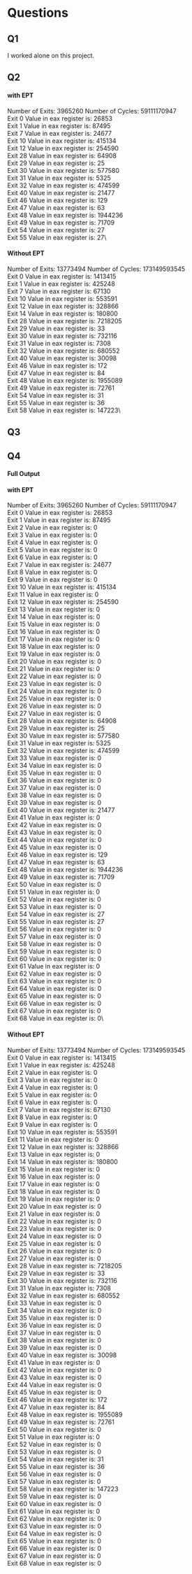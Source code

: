 # Questions 
## Q1 
I worked alone on this project. 
## Q2 
#### with EPT 
Number of Exits: 3965260	Number of Cycles: 59111170947\
Exit 0 Value in eax register is: 26853\
Exit 1 Value in eax register is: 87495\
Exit 7 Value in eax register is: 24677\
Exit 10 Value in eax register is: 415134\
Exit 12 Value in eax register is: 254590\
Exit 28 Value in eax register is: 64908\
Exit 29 Value in eax register is: 25\
Exit 30 Value in eax register is: 577580\
Exit 31 Value in eax register is: 5325\
Exit 32 Value in eax register is: 474599\
Exit 40 Value in eax register is: 21477\
Exit 46 Value in eax register is: 129\
Exit 47 Value in eax register is: 63\
Exit 48 Value in eax register is: 1944236\
Exit 49 Value in eax register is: 71709\
Exit 54 Value in eax register is: 27\
Exit 55 Value in eax register is: 27\

#### Without EPT 
Number of Exits: 13773494	Number of Cycles: 173149593545\
Exit 0 Value in eax register is: 1413415\
Exit 1 Value in eax register is: 425248\
Exit 7 Value in eax register is: 67130\
Exit 10 Value in eax register is: 553591\
Exit 12 Value in eax register is: 328866\
Exit 14 Value in eax register is: 180800\
Exit 28 Value in eax register is: 7218205\
Exit 29 Value in eax register is: 33\
Exit 30 Value in eax register is: 732116\
Exit 31 Value in eax register is: 7308\
Exit 32 Value in eax register is: 680552\
Exit 40 Value in eax register is: 30098\
Exit 46 Value in eax register is: 172\
Exit 47 Value in eax register is: 84\
Exit 48 Value in eax register is: 1955089\
Exit 49 Value in eax register is: 72761\
Exit 54 Value in eax register is: 31\
Exit 55 Value in eax register is: 36\
Exit 58 Value in eax register is: 147223\

## Q3

## Q4

#### Full Output 
#### with EPT 
Number of Exits: 3965260	Number of Cycles: 59111170947\
Exit 0 Value in eax register is: 26853\
Exit 1 Value in eax register is: 87495\
Exit 2 Value in eax register is: 0\
Exit 3 Value in eax register is: 0\
Exit 4 Value in eax register is: 0\
Exit 5 Value in eax register is: 0\
Exit 6 Value in eax register is: 0\
Exit 7 Value in eax register is: 24677\
Exit 8 Value in eax register is: 0\
Exit 9 Value in eax register is: 0\
Exit 10 Value in eax register is: 415134\
Exit 11 Value in eax register is: 0\
Exit 12 Value in eax register is: 254590\
Exit 13 Value in eax register is: 0\
Exit 14 Value in eax register is: 0\
Exit 15 Value in eax register is: 0\
Exit 16 Value in eax register is: 0\
Exit 17 Value in eax register is: 0\
Exit 18 Value in eax register is: 0\
Exit 19 Value in eax register is: 0\
Exit 20 Value in eax register is: 0\
Exit 21 Value in eax register is: 0\
Exit 22 Value in eax register is: 0\
Exit 23 Value in eax register is: 0\
Exit 24 Value in eax register is: 0\
Exit 25 Value in eax register is: 0\
Exit 26 Value in eax register is: 0\
Exit 27 Value in eax register is: 0\
Exit 28 Value in eax register is: 64908\
Exit 29 Value in eax register is: 25\
Exit 30 Value in eax register is: 577580\
Exit 31 Value in eax register is: 5325\
Exit 32 Value in eax register is: 474599\
Exit 33 Value in eax register is: 0\
Exit 34 Value in eax register is: 0\
Exit 35 Value in eax register is: 0\
Exit 36 Value in eax register is: 0\
Exit 37 Value in eax register is: 0\
Exit 38 Value in eax register is: 0\
Exit 39 Value in eax register is: 0\
Exit 40 Value in eax register is: 21477\
Exit 41 Value in eax register is: 0\
Exit 42 Value in eax register is: 0\
Exit 43 Value in eax register is: 0\
Exit 44 Value in eax register is: 0\
Exit 45 Value in eax register is: 0\
Exit 46 Value in eax register is: 129\
Exit 47 Value in eax register is: 63\
Exit 48 Value in eax register is: 1944236\
Exit 49 Value in eax register is: 71709\
Exit 50 Value in eax register is: 0\
Exit 51 Value in eax register is: 0\
Exit 52 Value in eax register is: 0\
Exit 53 Value in eax register is: 0\
Exit 54 Value in eax register is: 27\
Exit 55 Value in eax register is: 27\
Exit 56 Value in eax register is: 0\
Exit 57 Value in eax register is: 0\
Exit 58 Value in eax register is: 0\
Exit 59 Value in eax register is: 0\
Exit 60 Value in eax register is: 0\
Exit 61 Value in eax register is: 0\
Exit 62 Value in eax register is: 0\
Exit 63 Value in eax register is: 0\
Exit 64 Value in eax register is: 0\
Exit 65 Value in eax register is: 0\
Exit 66 Value in eax register is: 0\
Exit 67 Value in eax register is: 0\
Exit 68 Value in eax register is: 0\

#### Without EPT 
Number of Exits: 13773494	Number of Cycles: 173149593545\
Exit 0 Value in eax register is: 1413415\
Exit 1 Value in eax register is: 425248\
Exit 2 Value in eax register is: 0\
Exit 3 Value in eax register is: 0\
Exit 4 Value in eax register is: 0\
Exit 5 Value in eax register is: 0\
Exit 6 Value in eax register is: 0\
Exit 7 Value in eax register is: 67130\
Exit 8 Value in eax register is: 0\
Exit 9 Value in eax register is: 0\
Exit 10 Value in eax register is: 553591\
Exit 11 Value in eax register is: 0\
Exit 12 Value in eax register is: 328866\
Exit 13 Value in eax register is: 0\
Exit 14 Value in eax register is: 180800\
Exit 15 Value in eax register is: 0\
Exit 16 Value in eax register is: 0\
Exit 17 Value in eax register is: 0\
Exit 18 Value in eax register is: 0\
Exit 19 Value in eax register is: 0\
Exit 20 Value in eax register is: 0\
Exit 21 Value in eax register is: 0\
Exit 22 Value in eax register is: 0\
Exit 23 Value in eax register is: 0\
Exit 24 Value in eax register is: 0\
Exit 25 Value in eax register is: 0\
Exit 26 Value in eax register is: 0\
Exit 27 Value in eax register is: 0\
Exit 28 Value in eax register is: 7218205\
Exit 29 Value in eax register is: 33\
Exit 30 Value in eax register is: 732116\
Exit 31 Value in eax register is: 7308\
Exit 32 Value in eax register is: 680552\
Exit 33 Value in eax register is: 0\
Exit 34 Value in eax register is: 0\
Exit 35 Value in eax register is: 0\
Exit 36 Value in eax register is: 0\
Exit 37 Value in eax register is: 0\
Exit 38 Value in eax register is: 0\
Exit 39 Value in eax register is: 0\
Exit 40 Value in eax register is: 30098\
Exit 41 Value in eax register is: 0\
Exit 42 Value in eax register is: 0\
Exit 43 Value in eax register is: 0\
Exit 44 Value in eax register is: 0\
Exit 45 Value in eax register is: 0\
Exit 46 Value in eax register is: 172\
Exit 47 Value in eax register is: 84\
Exit 48 Value in eax register is: 1955089\
Exit 49 Value in eax register is: 72761\
Exit 50 Value in eax register is: 0\
Exit 51 Value in eax register is: 0\
Exit 52 Value in eax register is: 0\
Exit 53 Value in eax register is: 0\
Exit 54 Value in eax register is: 31\
Exit 55 Value in eax register is: 36\
Exit 56 Value in eax register is: 0\
Exit 57 Value in eax register is: 0\
Exit 58 Value in eax register is: 147223\
Exit 59 Value in eax register is: 0\
Exit 60 Value in eax register is: 0\
Exit 61 Value in eax register is: 0\
Exit 62 Value in eax register is: 0\
Exit 63 Value in eax register is: 0\
Exit 64 Value in eax register is: 0\
Exit 65 Value in eax register is: 0\
Exit 66 Value in eax register is: 0\
Exit 67 Value in eax register is: 0\
Exit 68 Value in eax register is: 0
